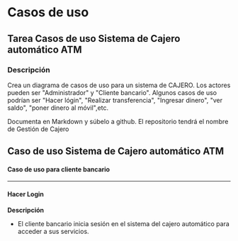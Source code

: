 # Casos de uso

## Tarea Casos de uso Sistema de Cajero automático ATM

### Descripción

Crea un diagrama de casos de uso para un sistema de CAJERO. Los actores pueden ser "Administrador" y "Cliente bancario". Algunos casos de uso podrían ser "Hacer lógin", "Realizar transferencia", "Ingresar dinero", "ver saldo", "poner dinero al móvil",etc.

Documenta en Markdown y súbelo a github. El repositorio tendrá el nombre de Gestión de Cajero

## Caso de uso Sistema de Cajero automático ATM

#### Caso de uso para cliente bancario

---

#### Hacer Login

**Descripción**

- El cliente bancario inicia sesión en el sistema del cajero automático para acceder a sus servicios.

